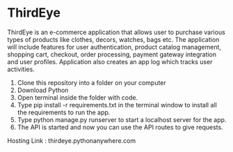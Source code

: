 # ThirdEye
ThirdEye is an e-commerce application that allows user to purchase various types of products like clothes, decors, watches, bags etc.
The application will include features for user authentication, product catalog management, shopping cart, checkout, order processing, payment gateway integration and user profiles. Application also creates an app log which tracks user activities.

1. Clone this repository into a folder on your computer
2. Download Python
3. Open terminal inside the folder with code.
4. Type pip install -r requirements.txt in the terminal window to install all the requirements to run the app.
5. Type python manage.py runserver to start a localhost server for the app.
6. The API is started and now you can use the API routes to give requests.

Hosting Link : thirdeye.pythonanywhere.com
